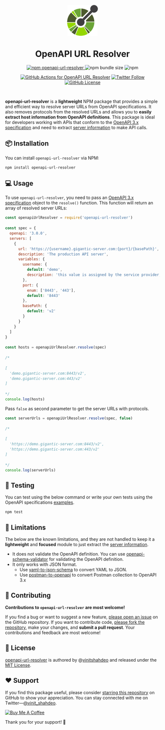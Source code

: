 <div align="center">
<img src="./assets/openapi-logo.png" height='100px' width='100px'/>
<h1>OpenAPI URL Resolver</h1>

<p>
<a href="">
<img alt="npm openapi-url-resolver" src="https://img.shields.io/npm/v/openapi-url-resolver?label=openapi-url-resolver&logo=npm">
</a>

<img alt="npm bundle size" src="https://img.shields.io/bundlephobia/min/openapi-url-resolver?logo=npm&color=yellow">

<img alt="npm" src="https://img.shields.io/npm/dm/openapi-url-resolver?logo=npm&color=yellowgreen">
</p>
<p>
<a href="https://github.com/vinitshahdeo/openapi-url-resolver/actions/workflows/node.js.yml"><img src="https://github.com/vinitshahdeo/openapi-url-resolver/actions/workflows/node.js.yml/badge.svg" alt="GitHub Actions for OpenAPI URL Resolver"></a>

<a href="https://twitter.com/Vinit_Shahdeo">
  <img src="https://img.shields.io/twitter/follow/Vinit_Shahdeo?style=social" alt="Twitter Follow">
</a>



<a href='./LICENSE'>
<img alt="GitHub License" src="https://img.shields.io/github/license/vinitshahdeo/celeb-diwali?label=License&logo=github">
</a>

</p>
<br/>
</div>


**openapi-url-resolver** is a **lightweight** NPM package that provides a simple and efficient way to resolve server URLs from OpenAPI specifications. It also removes protocols from the resolved URLs and allows you to **easily extract host information from OpenAPI definitions**. This package is ideal for developers working with APIs that conform to the [OpenAPI 3.x specification](https://swagger.io/specification/) and need to extract [server information](https://spec.openapis.org/oas/v3.1.0#server-object) to make API calls.

## 📦 Installation

You can install `openapi-url-resolver` via NPM:

```bash
npm install openapi-url-resolver
```

## 💻 Usage

To use `openapi-url-resolver`, you need to pass an [OpenAPI 3.x specification](https://swagger.io/specification/) object to the `resolve()` function. This function will return an array of resolved server URLs:

```javascript
const openapiUrlResolver = require('openapi-url-resolver')

const spec = {
  openapi: '3.0.0',
  servers: [
    {
      url: 'https://{username}.gigantic-server.com:{port}/{basePath}',
      description: 'The production API server',
      variables: {
        username: {
          default: 'demo',
          description: 'this value is assigned by the service provider, in this example `gigantic-server.com`'
        },
        port: {
          enum: ['8443', '443'],
          default: '8443'
        },
        basePath: {
          default: 'v2'
        }
      }
    }
  ]
}

const hosts = openapiUrlResolver.resolve(spec)

/*

[
  'demo.gigantic-server.com:8443/v2',
  'demo.gigantic-server.com:443/v2'
]

*/
console.log(hosts)

```

Pass `false` as second parameter to get the server URLs with protocols.

```javascript
const serverUrls = openapiUrlResolver.resolve(spec, false)

/*

[
  'https://demo.gigantic-server.com:8443/v2',
  'https://demo.gigantic-server.com:443/v2'
]

*/
console.log(serverUrls)

```

## 🧪 Testing

You can test using the below command or write your own tests using the OpenAPI specifications [examples](./definitions/).

```bash
npm test
```

## 🚫 Limitations

The below are the known limitations, and they are not handled to keep it a **lightweight** and **focused** module to just extract the [server information](https://spec.openapis.org/oas/v3.1.0#server-object).

- It does not validate the OpenAPI definition. You can use [openapi-schema-validator](https://www.npmjs.com/package/openapi-schema-validator) for validating the OpenAPI definition.
- It only works with JSON format.
  - Use [yaml-to-json-schema](https://www.npmjs.com/package/yaml-to-json-schema) to convert YAML to JSON.
  - Use [postman-to-openapi](https://www.npmjs.com/package/postman-to-openapi) to convert Postman collection to OpenAPI 3.x

## 🤝 Contributing

**Contributions to `openapi-url-resolver` are most welcome!** 

If you find a bug or want to suggest a new feature, [please open an issue](https://github.com/vinitshahdeo/openapi-url-resolver/issues/new) on the GitHub repository. If you want to contribute code, [please fork the repository](https://github.com/vinitshahdeo/openapi-url-resolver/fork), make your changes, and **submit a pull request**. Your contributions and feedback are most welcome!

## 📝 License

[openapi-url-resolver](https://github.com/vinitshahdeo/openapi-url-resolver) is authored by @[vinitshahdeo](https://github.com/vinitshahdeo) and released under the [MIT License](./LICENSE).

## ❤️ Support

If you find this package useful, please consider [starring this repository]() on GitHub to show your appreciation. You can stay connected with me on Twitter—[@vinit_shahdeo](https://twitter.com/Vinit_Shahdeo).

<a href="https://www.buymeacoffee.com/vinitshahdeo" target="_blank"><img src="https://cdn.buymeacoffee.com/buttons/v2/default-yellow.png" alt="Buy Me A Coffee" style="height: 60px !important;width: 217px !important;" ></a>

Thank you for your support! 🙏
